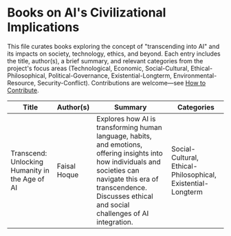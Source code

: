 # Books on AI's Civilizational Implications

This file curates books exploring the concept of "transcending into AI" and its impacts on society, technology, ethics, and beyond. Each entry includes the title, author(s), a brief summary, and relevant categories from the project's focus areas (Technological, Economic, Social-Cultural, Ethical-Philosophical, Political-Governance, Existential-Longterm, Environmental-Resource, Security-Conflict). Contributions are welcome—see [How to Contribute](../README.md#how-to-contribute).

| Title | Author(s) | Summary | Categories |
|-------|-----------|---------|------------|
| Transcend: Unlocking Humanity in the Age of AI | Faisal Hoque | Explores how AI is transforming human language, habits, and emotions, offering insights into how individuals and societies can navigate this era of transcendence. Discusses ethical and social challenges of AI integration. | Social-Cultural, Ethical-Philosophical, Existential-Longterm |
